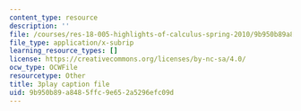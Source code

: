 ```yaml
---
content_type: resource
description: ''
file: /courses/res-18-005-highlights-of-calculus-spring-2010/9b950b89a8485ffc9e652a5296efc09d_T_I-CUOc_bk.vtt
file_type: application/x-subrip
learning_resource_types: []
license: https://creativecommons.org/licenses/by-nc-sa/4.0/
ocw_type: OCWFile
resourcetype: Other
title: 3play caption file
uid: 9b950b89-a848-5ffc-9e65-2a5296efc09d
---
```

